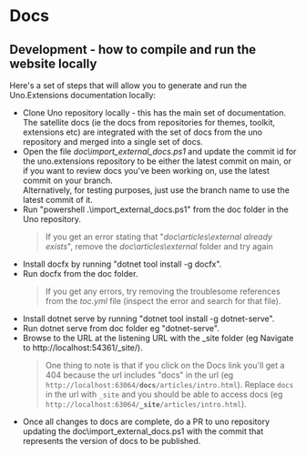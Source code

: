 ﻿# Docs

## Development - how to compile and run the website locally

Here's a set of steps that will allow you to generate and run the Uno.Extensions documentation locally:
- Clone Uno repository locally - this has the main set of documentation.
The satellite docs (ie the docs from repositories for themes, toolkit, extensions etc) are integrated with the set of docs from the uno repository and merged into a single set of docs.
- Open the file _doc\import_external_docs.ps1_ and update the commit id for the uno.extensions repository to be either the latest commit on main,
or if you want to review docs you've been working on, use the latest commit on your branch.  
Alternatively, for testing purposes, just use the branch name to use the latest commit of it.
- Run "powershell .\import_external_docs.ps1" from the doc folder in the Uno repository.
  > If you get an error stating that "_doc\articles\external already exists_", remove the _doc\articles\external_ folder and try again
- Install docfx by running "dotnet tool install -g docfx".
- Run docfx from the doc folder.
  > If you get any errors, try removing the troublesome references from the _toc.yml_ file (inspect the error and search for that file).
- Install dotnet serve by running "dotnet tool install -g dotnet-serve".
- Run dotnet serve from doc folder eg "dotnet-serve".
- Browse to the URL at the listening URL with the _site folder (eg Navigate to http://localhost:54361/_site/).  
  >One thing to note is that if you click on the Docs link you'll get a 404 because the url includes "docs" in the url
  (eg `http://localhost:63064/`**`docs`**`/articles/intro.html`).
  Replace `docs` in the url with `_site` and you should be able to access docs (eg `http://localhost:63064/`**`_site`**`/articles/intro.html`</pre>).
- Once all changes to docs are complete, do a PR to uno repository updating the doc\import_external_docs.ps1 with the commit that represents the version of docs to be published.
